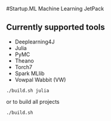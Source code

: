 #Startup.ML Machine Learning JetPack

## Currently supported tools

* Deeplearning4J
* Julia
* PyMC
* Theano
* Torch7
* Spark MLlib
* Vowpal Wabbit (VW)

```
./build.sh julia
```

or to build all projects

```
./build.sh 
```


